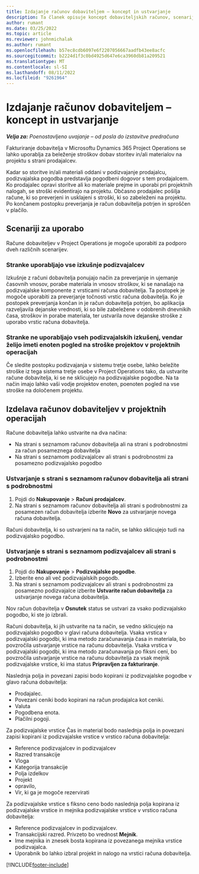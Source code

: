 ```yaml
---
title: Izdajanje računov dobaviteljem – koncept in ustvarjanje
description: Ta članek opisuje koncept dobaviteljskih računov, scenarije za uporabo in kako ustvariti dobaviteljske račune v Microsoftu Dynamics 365 Project Operations.
author: rumant
ms.date: 03/25/2022
ms.topic: article
ms.reviewer: johnmichalak
ms.author: rumant
ms.openlocfilehash: b57ec8cdb6097e6f2207056667aadfb43ee8acfc
ms.sourcegitcommit: b2224d1f3c0bd4925d647e6ca3960db81a209521
ms.translationtype: MT
ms.contentlocale: sl-SI
ms.lasthandoff: 08/11/2022
ms.locfileid: "9261964"
---
```

# <a name="vendor-invoicing---concept-and-creation"></a>Izdajanje računov dobaviteljem – koncept in ustvarjanje

_**Velja za:** Poenostavljeno uvajanje – od posla do izstavitve predračuna_

Fakturiranje dobavitelja v Microsoftu Dynamics 365 Project Operations se lahko uporablja za beleženje stroškov dobav storitev in/ali materialov na projektu s strani prodajalcev.

Kadar so storitve in/ali materiali oddani v podizvajanje prodajalcu, podizvajalska pogodba predstavlja pogodbeni dogovor s tem prodajalcem. Ko prodajalec opravi storitve ali ko materiale prejme in uporabi pri projektnih nalogah, se stroški evidentirajo na projektu. Občasno prodajalec pošilja račune, ki so preverjeni in usklajeni s stroški, ki so zabeleženi na projektu. Po končanem postopku preverjanja je račun dobavitelja potrjen in sproščen v plačilo.

## <a name="scenarios-for-use"></a>Scenariji za uporabo

Račune dobaviteljev v Project Operations je mogoče uporabiti za podporo dveh različnih scenarijev.

### <a name="customers-use-the-full-subcontracting-experiences"></a>Stranke uporabljajo vse izkušnje podizvajalcev

Izkušnje z računi dobavitelja ponujajo način za preverjanje in ujemanje časovnih vnosov, porabe materiala in vnosov stroškov, ki se nanašajo na podizvajalske komponente z vrsticami računa dobavitelja. Ta postopek je mogoče uporabiti za preverjanje točnosti vrstic računa dobavitelja. Ko je postopek preverjanja končan in je račun dobavitelja potrjen, bo aplikacija razveljavila dejanske vrednosti, ki so bile zabeležene v odobrenih dnevnikih časa, stroškov in porabe materiala, ter ustvarila nove dejanske stroške z uporabo vrstic računa dobavitelja.

### <a name="customers-dont-use-the-full-subcontracting-experiences-but-want-to-have-a-unified-view-of-costs-on-projects-in-project-operations"></a>Stranke ne uporabljajo vseh podizvajalskih izkušenj, vendar želijo imeti enoten pogled na stroške projektov v projektnih operacijah

Če sledite postopku podizvajanja v sistemu tretje osebe, lahko beležite stroške iz tega sistema tretje osebe v Project Operations tako, da ustvarite račune dobavitelja, ki se ne sklicujejo na podizvajalske pogodbe. Na ta način imajo lahko vaši vodje projektov enoten, poenoten pogled na vse stroške na določenem projektu.

## <a name="creation-of-vendor-invoices-in-project-operations"></a>Izdelava računov dobaviteljev v projektnih operacijah

Račune dobavitelja lahko ustvarite na dva načina:

- Na strani s seznamom računov dobavitelja ali na strani s podrobnostmi za račun posameznega dobavitelja
- Na strani s seznamom podizvajalcev ali strani s podrobnostmi za posamezno podizvajalsko pogodbo

### <a name="creation-from-the-vendor-invoice-list-page-or-details-page"></a>Ustvarjanje s strani s seznamom računov dobavitelja ali strani s podrobnostmi

1. Pojdi do **Nakupovanje** \> **Računi prodajalcev**.
2. Na strani s seznamom računov dobavitelja ali strani s podrobnostmi za posamezen račun dobavitelja izberite **Novo** za ustvarjanje novega računa dobavitelja.

Računi dobavitelja, ki so ustvarjeni na ta način, se lahko sklicujejo tudi na podizvajalsko pogodbo.

### <a name="creation-from-the-subcontract-list-page-or-details-page"></a>Ustvarjanje s strani s seznamom podizvajalcev ali strani s podrobnostmi

1. Pojdi do **Nakupovanje** \> **Podizvajalske pogodbe**.
2. Izberite eno ali več podizvajalskih pogodb.
3. Na strani s seznamom podizvajalcev ali strani s podrobnostmi za posamezno podizvajalce izberite **Ustvarite račun dobavitelja** za ustvarjanje novega računa dobavitelja.

Nov račun dobavitelja v **Osnutek** status se ustvari za vsako podizvajalsko pogodbo, ki ste jo izbrali.

Računi dobavitelja, ki jih ustvarite na ta način, se vedno sklicujejo na podizvajalsko pogodbo v glavi računa dobavitelja. Vsaka vrstica v podizvajalski pogodbi, ki ima metodo zaračunavanja časa in materiala, bo povzročila ustvarjanje vrstice na računu dobavitelja. Vsaka vrstica v podizvajalski pogodbi, ki ima metodo zaračunavanja po fiksni ceni, bo povzročila ustvarjanje vrstice na računu dobavitelja za vsak mejnik podizvajalske vrstice, ki ima status **Pripravljen za fakturiranje**.

Naslednja polja in povezani zapisi bodo kopirani iz podizvajalske pogodbe v glavo računa dobavitelja:

- Prodajalec.
- Povezani ceniki bodo kopirani na račun prodajalca kot ceniki.
- Valuta
- Pogodbena enota.
- Plačilni pogoji.

Za podizvajalske vrstice Čas in material bodo naslednja polja in povezani zapisi kopirani iz podizvajalske vrstice v vrstico računa dobavitelja:

- Reference podizvajalcev in podizvajalcev
- Razred transakcije
- Vloga
- Kategorija transakcije
- Polja izdelkov
- Projekt
- opravilo,
- Vir, ki ga je mogoče rezervirati

Za podizvajalske vrstice s fiksno ceno bodo naslednja polja kopirana iz podizvajalske vrstice in mejnika podizvajalske vrstice v vrstico računa dobavitelja:

- Reference podizvajalcev in podizvajalcev.
- Transakcijski razred. Privzeto bo vrednost **Mejnik**.
- Ime mejnika in znesek bosta kopirana iz povezanega mejnika vrstice podizvajalca.
- Uporabnik bo lahko izbral projekt in nalogo na vrstici računa dobavitelja.

[!INCLUDE[footer-include](../../includes/footer-banner.md)]

